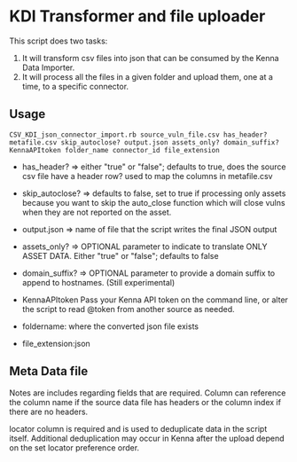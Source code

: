 # KDI Transformer and file uploader
This script does two tasks:
1) It will transform csv files into json that can be consumed by the Kenna Data Importer.
2) It will process all the files in a given folder and upload them, one at a time, to a specific connector.



##  Usage
```
CSV_KDI_json_connector_import.rb source_vuln_file.csv has_header? metafile.csv skip_autoclose? output.json assets_only? domain_suffix?
KennaAPItoken folder_name connector_id file_extension
```

- has_header? => either "true" or "false"; defaults to true, does the source csv file have a header row? used to map the columns in metafile.csv

- skip_autoclose? => defaults to false, set to true if processing only assets because you want to skip the auto_close function which will close vulns when they are not reported on the asset.
- output.json => name of file that the script writes the final JSON output 
- assets_only? => OPTIONAL parameter to indicate to translate ONLY ASSET DATA. Either "true" or "false"; defaults to false
- domain_suffix? => OPTIONAL parameter to provide a domain suffix to append to hostnames. (Still experimental)
- KennaAPItoken Pass your Kenna API token on the command line, or alter the script to read @token from another source as needed.
- foldername: where the converted json file exists
- file_extension:json



## Meta Data file

Notes are includes regarding fields that are required. Column can reference the column name if the source data file has headers or the column index if there are no headers.

locator column is required and is used to deduplicate data in the script itself. Additional deduplication may occur in Kenna after the upload depend on the set locator preference order.
